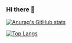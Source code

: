 ### Hi there 👋
<!--
![Google Gemini](https://img.shields.io/badge/google%20gemini-8E75B2?style=for-the-badge&logo=google%20gemini&logoColor=white)

![Python](https://img.shields.io/badge/python-3670A0?style=for-the-badge&logo=python&logoColor=ffdd54)

![macOS](https://img.shields.io/badge/mac%20os-000000?style=for-the-badge&logo=macos&logoColor=F0F0F0)

![Reddit](https://img.shields.io/badge/Reddit-%23FF4500.svg?style=for-the-badge&logo=Reddit&logoColor=white)

**ozanunal0/ozanunal0** is a ✨ _special_ ✨ repository because its `README.md` (this file) appears on your GitHub profile.

Here are some ideas to get you started:

- 🔭 I’m currently working on ...
- 🌱 I’m currently learning ...
- 👯 I’m looking to collaborate on ...
- 🤔 I’m looking for help with ...
- 💬 Ask me about ...
- 📫 How to reach me: ...
- 😄 Pronouns: ...
- ⚡ Fun fact: ...
-->
[![Anurag's GitHub stats](https://github-readme-stats.vercel.app/api?username=ozanunal0&show_icons=true&theme=tokyonight&rank_icon=github)](https://github.com/anuraghazra/github-readme-stats)

[![Top Langs](https://github-readme-stats.vercel.app/api/top-langs/?username=ozanunal0&hide_progress=true)](https://github.com/anuraghazra/github-readme-stats)

